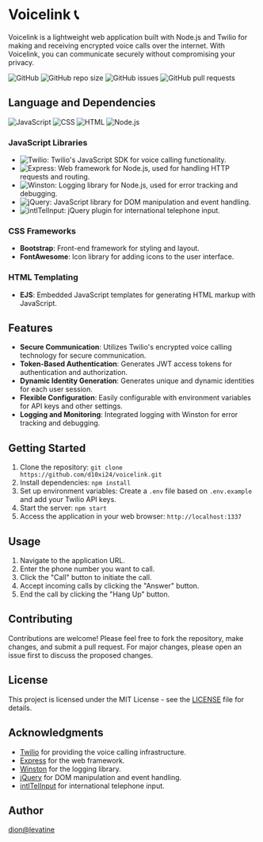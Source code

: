 # Voicelink 📞

Voicelink is a lightweight web application built with Node.js and Twilio for making and receiving encrypted voice calls over the internet. With Voicelink, you can communicate securely without compromising your privacy.

![GitHub](https://img.shields.io/github/license/d10xi24/voicelink)
![GitHub repo size](https://img.shields.io/github/repo-size/d10xi24/voicelink)
![GitHub issues](https://img.shields.io/github/issues/d10xi24/voicelink)
![GitHub pull requests](https://img.shields.io/github/issues-pr/d10xi24/voicelink)

## Language and Dependencies

![JavaScript](https://img.shields.io/badge/Language-JavaScript-yellow)
![CSS](https://img.shields.io/badge/Styles-CSS-blue)
![HTML](https://img.shields.io/badge/Markup-HTML-orange)
![Node.js](https://img.shields.io/badge/Node.js-v14.17.0-green)

### JavaScript Libraries

- ![Twilio](https://img.shields.io/badge/Twilio-v4.0.0-blueviolet): Twilio's JavaScript SDK for voice calling functionality.
- ![Express](https://img.shields.io/badge/Express-v4.17.1-green): Web framework for Node.js, used for handling HTTP requests and routing.
- ![Winston](https://img.shields.io/badge/Winston-v3.3.3-yellowgreen): Logging library for Node.js, used for error tracking and debugging.
- ![jQuery](https://img.shields.io/badge/jQuery-v3.6.0-blue): JavaScript library for DOM manipulation and event handling.
- ![intlTelInput](https://img.shields.io/badge/intlTelInput-v17.0.12-orange): jQuery plugin for international telephone input.


### CSS Frameworks

- **Bootstrap**: Front-end framework for styling and layout.
- **FontAwesome**: Icon library for adding icons to the user interface.

### HTML Templating

- **EJS**: Embedded JavaScript templates for generating HTML markup with JavaScript.

## Features

- **Secure Communication**: Utilizes Twilio's encrypted voice calling technology for secure communication.
- **Token-Based Authentication**: Generates JWT access tokens for authentication and authorization.
- **Dynamic Identity Generation**: Generates unique and dynamic identities for each user session.
- **Flexible Configuration**: Easily configurable with environment variables for API keys and other settings.
- **Logging and Monitoring**: Integrated logging with Winston for error tracking and debugging.

## Getting Started

1. Clone the repository: `git clone https://github.com/d10xi24/voicelink.git`
2. Install dependencies: `npm install`
3. Set up environment variables: Create a `.env` file based on `.env.example` and add your Twilio API keys.
4. Start the server: `npm start`
5. Access the application in your web browser: `http://localhost:1337`

## Usage

1. Navigate to the application URL.
2. Enter the phone number you want to call.
3. Click the "Call" button to initiate the call.
4. Accept incoming calls by clicking the "Answer" button.
5. End the call by clicking the "Hang Up" button.

## Contributing

Contributions are welcome! Please feel free to fork the repository, make changes, and submit a pull request. For major changes, please open an issue first to discuss the proposed changes.

## License

This project is licensed under the MIT License - see the [LICENSE](LICENSE) file for details.

## Acknowledgments

- [Twilio](https://www.twilio.com/) for providing the voice calling infrastructure.
- [Express](https://expressjs.com/) for the web framework.
- [Winston](https://github.com/winstonjs/winston) for the logging library.
- [jQuery](https://jquery.com/) for DOM manipulation and event handling.
- [intlTelInput](https://github.com/jackocnr/intl-tel-input) for international telephone input.

## Author

[dion@levatine](https://github.com/d10xi24)
